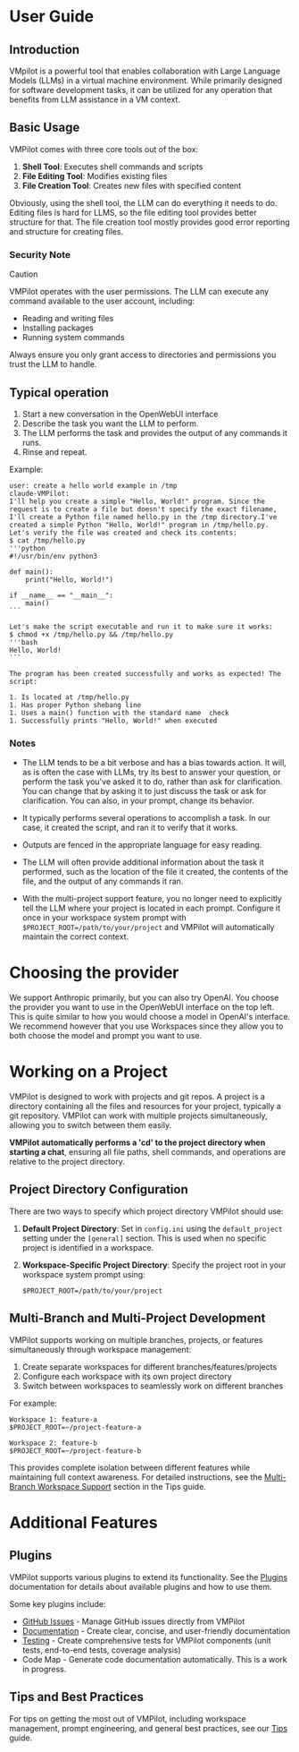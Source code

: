 # User Guide

## Introduction
VMpilot is a powerful tool that enables collaboration with Large Language Models (LLMs) in a virtual machine environment. While primarily designed for software development tasks, it can be utilized for any operation that benefits from LLM assistance in a VM context.

## Basic Usage
VMPilot comes with three core tools out of the box:

1. **Shell Tool**: Executes shell commands and scripts
2. **File Editing Tool**: Modifies existing files
3. **File Creation Tool**: Creates new files with specified content

Obviously, using the shell tool, the LLM can do everything it needs to do. Editing files is hard for LLMS, so the file editing tool provides better structure for that. The file creation tool mostly provides good error reporting and structure for creating files.

### Security Note
> [!CAUTION]
> VMPilot operates with the user permissions. The LLM can execute any command available to the user account, including:
> - Reading and writing files
> - Installing packages
> - Running system commands
>
> Always ensure you only grant access to directories and permissions you trust the LLM to handle.

## Typical operation

1. Start a new conversation in the OpenWebUI interface
2. Describe the task you want the LLM to perform.
3. The LLM performs the task and provides the output of any commands it runs.
4. Rinse and repeat.

Example:
````
user: create a hello world example in /tmp
claude-VMPilot:
I'll help you create a simple "Hello, World!" program. Since the request is to create a file but doesn't specify the exact filename, I'll create a Python file named hello.py in the /tmp directory.I've created a simple Python "Hello, World!" program in /tmp/hello.py. Let's verify the file was created and check its contents:
$ cat /tmp/hello.py
'''python
#!/usr/bin/env python3

def main():
    print("Hello, World!")

if __name__ == "__main__":
    main()
```

Let's make the script executable and run it to make sure it works:
$ chmod +x /tmp/hello.py && /tmp/hello.py
'''bash
Hello, World!
```

The program has been created successfully and works as expected! The script:

1. Is located at /tmp/hello.py
1. Has proper Python shebang line
1. Uses a main() function with the standard name  check
1. Successfully prints "Hello, World!" when executed
````

### Notes
- The LLM tends to be a bit verbose and has a bias towards action. It will, as is often the case with LLMs, try its best to answer your question, or perform the task you've asked it to do, rather than ask for clarification. You can change that by asking it to just discuss the task or ask for clarification. You can also, in your prompt, change its behavior.

- It typically performs several operations to accomplish a task. In our case, it created the script, and ran it to verify that it works.

- Outputs are fenced in the appropriate language for easy reading.

- The LLM will often provide additional information about the task it performed, such as the location of the file it created, the contents of the file, and the output of any commands it ran.

- With the multi-project support feature, you no longer need to explicitly tell the LLM where your project is located in each prompt. Configure it once in your workspace system prompt with `$PROJECT_ROOT=/path/to/your/project` and VMPilot will automatically maintain the correct context.

# Choosing the provider

We support Anthropic primarily, but you can also try OpenAI. You choose the provider you want to use in the OpenWebUI interface on the top left. This is quite similar to how you would choose a model in OpenAI's interface. We recommend however that you use Workspaces since they allow you to both choose the model and prompt you want to use.

# Working on a Project

VMPilot is designed to work with projects and git repos. A project is a directory containing all the files and resources for your project, typically a git repository. VMPilot can work with multiple projects simultaneously, allowing you to switch between them easily.

**VMPilot automatically performs a 'cd' to the project directory when starting a chat**, ensuring all file paths, shell commands, and operations are relative to the project directory.

## Project Directory Configuration

There are two ways to specify which project directory VMPilot should use:

1. **Default Project Directory**: Set in `config.ini` using the `default_project` setting under the `[general]` section. This is used when no specific project is identified in a workspace.

2. **Workspace-Specific Project Directory**: Specify the project root in your workspace system prompt using:
   ```
   $PROJECT_ROOT=/path/to/your/project
   ```

## Multi-Branch and Multi-Project Development

VMPilot supports working on multiple branches, projects, or features simultaneously through workspace management:

1. Create separate workspaces for different branches/features/projects
2. Configure each workspace with its own project directory
3. Switch between workspaces to seamlessly work on different branches

For example:
```
Workspace 1: feature-a
$PROJECT_ROOT=~/project-feature-a

Workspace 2: feature-b
$PROJECT_ROOT=~/project-feature-b
```

This provides complete isolation between different features while maintaining full context awareness. For detailed instructions, see the [Multi-Branch Workspace Support](tips.md#multi-branch-workspace-support) section in the Tips guide.

# Additional Features

## Plugins
VMPilot supports various plugins to extend its functionality. See the [Plugins](plugins/overview.md) documentation for details about available plugins and how to use them.

Some key plugins include:

- [GitHub Issues](plugins/github.md) - Manage GitHub issues directly from VMPilot
- [Documentation](plugins/documentation.md) - Create clear, concise, and user-friendly documentation
- [Testing](plugins/testing.md) - Create comprehensive tests for VMPilot components (unit tests, end-to-end tests, coverage analysis)
- Code Map - Generate code documentation automatically. This is a work in progress.

## Tips and Best Practices
For tips on getting the most out of VMPilot, including workspace management, prompt engineering, and general best practices, see our [Tips](tips.md) guide.

